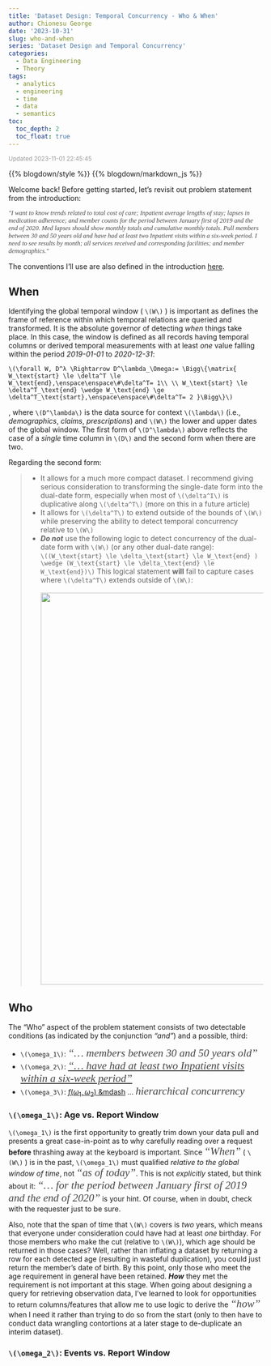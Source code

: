 ```yaml
---
title: 'Dataset Design: Temporal Concurrency - Who & When'
author: Chionesu George
date: '2023-10-31'
slug: who-and-when
series: 'Dataset Design and Temporal Concurrency'
categories:
  - Data Engineering
  - Theory
tags:
  - analytics
  - engineering
  - time
  - data
  - semantics
toc: 
  toc_depth: 2
  toc_float: true
---
```


<span style="font-size:smaller; text-decoration:italic; color:#999999; ">Updated 2023-11-01 22:45:45</span>
<script src="https://ajax.googleapis.com/ajax/libs/jquery/3.7.1/jquery.min.js"></script>
<style>
#problemStatement { color: #666666; font-family:Georgia; font-size:14pt; }
.def_sym {font-weight:bold; color:#5555DD; } 
.speech {color: #444444; font-family:Georgia; font-style: italic;font-size:16pt;  }
[id^='Math'] {font-size: 14pt; }
body {background-image: url(multicolored_lights.jpg); background-size: 2048px 300px; background-repeat: no-repeat; }
</style>
<script>
$(document).ready(function(){
  $("ul[context='definition']").hide();
  $("p[context='problemStatement']").hide();
  $("[role='toggle']").click(
    function(){
      lgrp = $(this).attr("toggleGroup");
      hint = $(this).find("hint").first();
      &#10;      if (hint.text() == "(show)"){ hint.text("&lt;hide&gt;"); }
      else { hint.text("(show)"); }
      &#10;      $("ul[toggleGroup='" + lgrp + "']").fadeToggle(10);
      $("p[toggleGroup='" + lgrp + "']").fadeToggle(10);
    }); 
  $("ul[context='definition']").first().click();
  $("p[context='problemStatement']").first().click();
})</script>

{{% blogdown/style %}}
{{% blogdown/markdown_js %}}

Welcome back! Before getting started, let’s revisit out problem statement from the introduction:

<span class="speech" style="font-size: 0.9em; ">"I want to know trends related to total cost of care; Inpatient average lengths of stay; lapses in medication adherence; and member counts for the period between January first of 2019 and the end of 2020. Med lapses should show monthly totals and cumulative monthly totals. Pull members between 30 and 50 years old and have had at least two Inpatient visits within a six-week period. I need to see results by month; all services received and corresponding facilities; and member demographics."</span>

The conventions I’ll use are also defined in the introduction <a href="../introduction#definitions--conventions" target="_blank">here</a>.

## When

Identifying the global temporal window ( `\(W\)` ) is important as defines the frame of reference within which temporal relations are queried and transformed. It is the absolute governor of detecting *when* things take place. In this case, the window is defined as all records having temporal columns or derived temporal measurements with at least *one* value falling within the period *2019-01-01* to *2020-12-31*:

<span class="mathblock">`\(\forall W, D^λ \Rightarrow D^\lambda_\Omega:= \Bigg\{\matrix{ W_\text{start} \le \delta^T \le W_\text{end},\enspace\enspace\#\delta^T= 1\\ \\ W_\text{start} \le \delta^T_\text{end} \wedge W_\text{end} \ge \delta^T_\text{start},\enspace\enspace\#\delta^T= 2 }\Bigg\}\)`</span>

, where `\(D^\lambda\)` is the data source for context `\(\lambda\)` (i.e., *demographics*, *claims*, *prescriptions*) and `\(W\)` the lower and upper dates of the global window. The first form of `\(D^\lambda\)` above reflects the case of a *single* time column in `\(D\)` and the second form when there are two.

Regarding the second form:

> - It allows for a much more compact dataset. I recommend giving serious consideration to transforming the single-date form into the dual-date form, especially when most of `\(\delta^I\)` is duplicative along `\(\delta^T\)` (more on this in a future article)
> - It allows for `\(\delta^T\)` to extend outside of the bounds of `\(W\)` while preserving the ability to detect temporal concurrency relative to `\(W\)`
> - ***Do not*** use the following logic to detect concurrency of the dual-date form with `\(W\)` (or any other dual-date range):<br><span class="mathblock">`\((W_\text{start} \le \delta_\text{start} \le W_\text{end} ) \wedge (W_\text{start} \le \delta_\text{end} \le W_\text{end})\)`</span> This logical statement **will** fail to capture cases where `\(\delta^T\)` extends outside of `\(W\)`:<br><br><img src="/post/dataset-design-and-temporal-concurrency/1_who_and_when_files/figure-html/PROBLEM_STATEMENT-1.png" width="774" />

## Who

The “Who” aspect of the problem statement consists of two detectable conditions (as indicated by the conjunction *“and”*) and a possible, third:

- `\(\omega_1\)`: <span class="speech">“… members between 30 and 50 years old”</span>
- `\(\omega_2\)`: <a href="#omega-2" class="speech">“… have had at least two Inpatient visits within a six-week period”</a>
- `\(\omega_3\)`: [$f(\omega_1, \omega_2)$ &mdash](#omega-3) … <span class="speech">hierarchical concurrency</span>

### <span id="omega-1">`\(\omega_1\)`: Age vs. Report Window</span>

`\(\omega_1\)` is the first opportunity to greatly trim down your data pull and presents a great case-in-point as to why carefully reading over a request **before** thrashing away at the keyboard is important. Since <span class="speech">“When”</span> ( `\(W\)` ) is in the past, `\(\omega_1\)` must qualified *relative to the global window of time*, not <span class="speech">“as of today”</span>. This is not *explicitly* stated, but think about it: <span class="speech">“… for the period between January first of 2019 and the end of 2020”</span> is your hint. Of course, when in doubt, check with the requester just to be sure.

Also, note that the span of time that `\(W\)` covers is *two* years, which means that everyone under consideration could have had at least *one* birthday. For those members who make the cut (relative to `\(W\)`), which age should be returned in those cases? Well, rather than inflating a dataset by returning a row for each detected age (resulting in wasteful duplication), you could just return the member’s date of birth. By this point, only those who meet the age requirement in general have been retained. ***How*** they met the requirement is not important at this stage. When going about designing a query for retrieving observation data, I’ve learned to look for opportunities to return columns/features that allow me to use logic to derive the <span class="speech">“how”</span> when I need it rather than trying to do so from the start (only to then have to conduct data wrangling contortions at a later stage to de-duplicate an interim dataset).

### <span id="omega-2">`\(\omega_2\)`: Events vs. Report Window</span>
